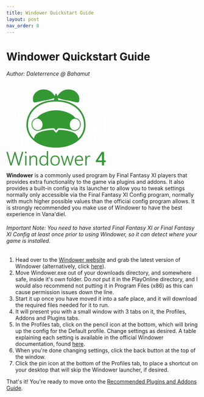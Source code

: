 ```yaml
---
title: Windower Quickstart Guide
layout: post
nav_order: 8
---
```

Windower Quickstart Guide
========================================
###### Author: Daleterrence @ Bahamut

![Windower Logo](/assets/images/windower/windower-quickstart/Jpm6lkY.png)

**Windower** is a commonly used program by Final Fantasy XI players that provides extra functionality to the game via plugins and addons. It also provides a built-in config via its launcher to allow you to tweak settings normally only accessible via the Final Fantasy XI Config program, normally with much higher possible values than the official config program allows. It is strongly recommended you make use of Windower to have the best experience in Vana'diel.

###### Important Note: You need to have started Final Fantasy XI or Final Fantasy XI Config at least once prior to using Windower, so it can detect where your game is installed.

1. Head over to the [Windower website](https://www.windower.net) and grab the latest version of Windower (alternatively, click [here](https://files.windower.net/4/live/Windower.exe)).
2. Move Windower.exe out of your downloads directory, and somewhere safe, inside it's own folder. Do *not* put it in the PlayOnline directory, and I would also recommend not putting it in Program Files (x86) as this can cause permission issues down the line. 
3. Start it up once you have moved it into a safe place, and it will download the required files needed for it to run. 
4. It will present you with a small window with 3 tabs on it, the Profiles, Addons and Plugins tabs.
5. In the Profiles tab, click on the pencil icon at the bottom, which will bring up the config for the Default profile. Change settings as desired. A table explaining each setting is available in the official Windower documentation, found [here](https://docs.windower.net/profiles/#windower-settings).
6. When you're done changing settings, click the back button at the top of the window.
7. Click the pin icon at the bottom of the Profiles tab, to place a shortcut on your desktop that will skip the Windower launcher, if desired.

That's it! You're ready to move onto the [Recommended Plugins and Addons Guide](/windower/recommended-plugin-addons.html).